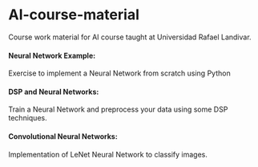 # AI-course-material

Course work material for AI course taught at Universidad Rafael Landivar.

#### Neural Network Example:

Exercise to implement a Neural Network from scratch using Python

#### DSP and Neural Networks:

Train a Neural Network and preprocess your data using some DSP techniques.

#### Convolutional Neural Networks:

Implementation of LeNet Neural Network to classify images.
